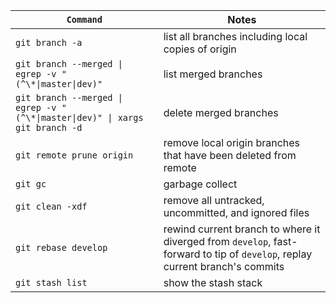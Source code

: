 |`Command`|Notes|
|---|---|
|`git branch -a`|list all branches including local copies of origin|
|`git branch --merged \| egrep -v "(^\*\|master\|dev)"`|list merged branches|
|`git branch --merged \| egrep -v "(^\*\|master\|dev)" \| xargs git branch -d`|delete merged branches|
|`git remote prune origin`|remove local origin branches that have been deleted from remote|
|`git gc`|garbage collect|
|`git clean -xdf`|remove all untracked, uncommitted, and ignored files|
|`git rebase develop`|rewind current branch to where it diverged from `develop`, fast-forward to tip of `develop`, replay current branch's commits|
|`git stash list`|show the stash stack|
